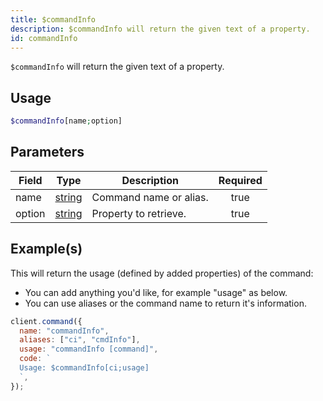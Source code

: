 ```yaml
---
title: $commandInfo
description: $commandInfo will return the given text of a property.
id: commandInfo
---
```


`$commandInfo` will return the given text of a property.

## Usage

```php
$commandInfo[name;option]
```

## Parameters

| Field  | Type                                                                                              | Description            | Required |
| ------ | ------------------------------------------------------------------------------------------------- | ---------------------- | :------: |
| name   | [string](https://developer.mozilla.org/en-US/docs/Web/JavaScript/Reference/Global_Objects/String) | Command name or alias. |   true   |
| option | [string](https://developer.mozilla.org/en-US/docs/Web/JavaScript/Reference/Global_Objects/String) | Property to retrieve.  |   true   |

## Example(s)

This will return the usage (defined by added properties) of the command:

- You can add anything you'd like, for example "usage" as below.
- You can use aliases or the command name to return it's information.

```javascript
client.command({
  name: "commandInfo",
  aliases: ["ci", "cmdInfo"],
  usage: "commandInfo [command]",
  code: `
  Usage: $commandInfo[ci;usage]
  `,
});
```
